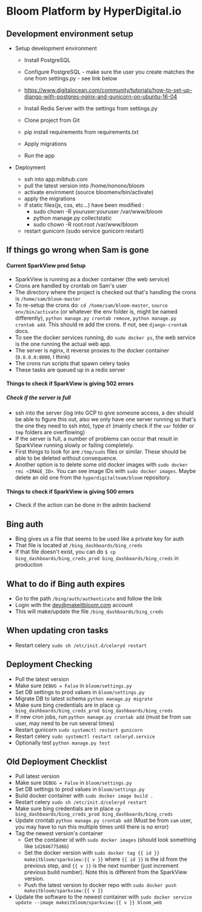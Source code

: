 # Bloom Platform by HyperDigital.io


## Development environment setup

- Setup development environment

  - Install PostgreSQL
  - Configure PostgreSQL - make sure the user you create matches the one from settings.py - see link below

  - https://www.digitalocean.com/community/tutorials/how-to-set-up-django-with-postgres-nginx-and-gunicorn-on-ubuntu-16-04
  - Install Redis Server with the settings from settings.py
  - Clone project from Git
  - pip install requirements from requirements.txt
  - Apply migrations
  - Run the app

- Deployment
  - ssh into app.mibhub.com
  - pull the latest version into /home/nonono/bloom
  - activate envirnment (source bloomenv/bin/activate)
  - apply the migrations
  - if static files(js, css, etc...) have been modified :
    - sudo chown -R youruser:youruser /var/www/bloom
    - python manage.py collectstatic
    - sudo chown -R root:root /var/www/bloom
  - restart gunicorn (sudo service gunicorn restart)

## If things go wrong when Sam is gone


#### Current SparkView prod Setup
 - SparkView is running as a docker container (the web service)
 - Crons are handled by crontab on Sam's user
 - The directory where the project is checked out that's handling the crons is `/home/sam/bloom-master`
 - To re-setup the crons do: `cd /home/sam/bloom-master`, `source env/bin/activate` (or whatever the env folder is, might be named differently), `python manage.py crontab remove`, `python manage.py crontab add`. This should re add the crons. If not, see `django-crontab` docs.
 - To see the docker services running, do `sudo docker ps`, the web service is the one running the actual web app.
 - The server is nginx, it reverse proxies to the docker container (`0.0.0.0:8000`, I think)
 - The crons run scripts that spawn celery tasks
 - These tasks are queued up in a redis server
 
 
#### Things to check if SparkView is giving 502 errors
 ##### Check if the server is full
  - ssh into the server (log into GCP to give someone access, a dev should be able to figure this out, also we only have one server running so that's the one they need to ssh into), type `df` (mainly check if the `var` folder or `tmp` folders are overflowing)
  - If the server is full, a number of problems can occur that result in SparkView running slowly or failing completely.
  - First things to look for are `/tmp/suds` files or similar. These should be able to be deleted without consequence.
  - Another option is to delete some old docker images with  `sudo docker rmi <IMAGE_ID>`. You can see image IDs with `sudo docker images`. Maybe delete an old one from the `hyperdigitalteam/bloom` repository.


#### Things to check if SparkView is giving 500 errors
 - Check if the action can be done in the admin backend
 
 
## Bing auth
 - Bing gives us a file that seems to be used like a private key for auth
 - That file is located at `/bing_dashboards/bing_creds`
 - If that file doesn't exist, you can do `$ cp bing_dashboards/bing_creds_prod bing_dashboards/bing_creds` in production
 
 
## What to do if Bing auth expires
 - Go to the path `/bing/auth/authenticate` and follow the link
 - Login with the dev@makeitbloom.com account
 - This will make/update the file `/bing_dashboards/bing_creds`
 
 
##  When updating cron tasks
 - Restart celery `sudo sh /etc/init.d/celeryd restart`
 
## Deployment Checking
 - Pull the latest version
 - Make sure `DEBUG = False` in `bloom/settings.py`
 - Set DB settings to prod values in `bloom/settings.py` 
 - Migrate DB to latest schema `python manage.py migrate`
 - Make sure bing credentials are in place `cp bing_dashboards/bing_creds_prod bing_dashboards/bing_creds`
 - If new cron jobs, run `python manage.py crontab add` (must be from `sam` user, may need to be run several times)
 - Restart gunicorn `sudo systemctl restart gunicorn`
 - Restart celery `sudo systemctl restart celeryd.service`
 - Optionally test `python manage.py test`
 
## Old Deployment Checklist

 - Pull latest version
 - Make sure `DEBUG = False` in `bloom/settings.py`
 - Set DB settings to prod values in `bloom/settings.py`
 - Build docker container with `sudo docker image build .`
 - Restart celery `sudo sh /etc/init.d/celeryd restart`
 - Make sure bing credentials are in place `cp bing_dashboards/bing_creds_prod bing_dashboards/bing_creds`
 - Update crontab `python manage.py crontab add` (Must be from `sam` user, you may have to run this multiple times until there is no error)
 - Tag the newest version's container
   * Get the container id with `sudo docker images` (should look something like `1d2846775d6b`)
   * Set the docker version with `sudo docker tag {{ id }} makeitbloom/sparkview:{{ v }}` where `{{ id }}` is the id from the previous step, and `{{ v }}` is the next number (just increment previous build number). Note this is different from the SparkView version.
   * Push the latest version to docker repo with `sudo docker push makeitbloom/sparkview:{{ v }}`
 - Update the software to the newest container with `sudo docker service update --image makeitbloom/sparkview:{{ v }} bloom_web`